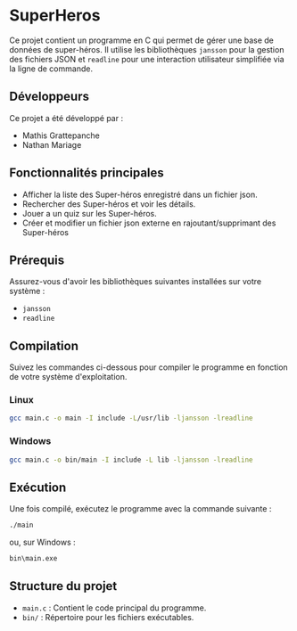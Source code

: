 
# SuperHeros 

Ce projet contient un programme en C qui permet de gérer une base de données de super-héros. Il utilise les bibliothèques `jansson` pour la gestion des fichiers JSON et `readline` pour une interaction utilisateur simplifiée via la ligne de commande.

## Développeurs

Ce projet a été développé par :

- Mathis Grattepanche
- Nathan Mariage

## Fonctionnalités principales
- Afficher la liste des Super-héros enregistré dans un fichier json.
- Rechercher des Super-héros et voir les détails.
- Jouer a un quiz sur les Super-héros.
- Créer et modifier un fichier json externe en rajoutant/supprimant des Super-héros

## Prérequis
Assurez-vous d'avoir les bibliothèques suivantes installées sur votre système :
- `jansson`
- `readline`

## Compilation
Suivez les commandes ci-dessous pour compiler le programme en fonction de votre système d'exploitation.

### Linux
```bash
gcc main.c -o main -I include -L/usr/lib -ljansson -lreadline
```

### Windows
```bash
gcc main.c -o bin/main -I include -L lib -ljansson -lreadline
```

## Exécution
Une fois compilé, exécutez le programme avec la commande suivante :
```bash
./main
```
ou, sur Windows :
```bash
bin\main.exe
```

## Structure du projet
- `main.c` : Contient le code principal du programme.
- `bin/` : Répertoire pour les fichiers exécutables.




